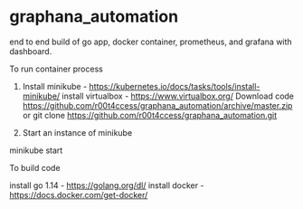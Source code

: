 # graphana_automation
end to end build of go app, docker container, prometheus, and grafana with dashboard.

To run container process

1. Install minikube - https://kubernetes.io/docs/tasks/tools/install-minikube/
   install virtualbox - https://www.virtualbox.org/
   Download code https://github.com/r00t4ccess/graphana_automation/archive/master.zip or git clone https://github.com/r00t4ccess/graphana_automation.git
   
2. Start an instance of minikube

minikube start



To build code

install go 1.14 - https://golang.org/dl/
install docker - https://docs.docker.com/get-docker/


